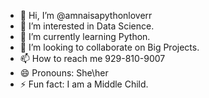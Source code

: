 - 👋 Hi, I’m @amnaisapythonloverr
- 👀 I’m interested in Data Science.
- 🌱 I’m currently learning Python.
- 💞️ I’m looking to collaborate on Big Projects.
- 📫 How to reach me 929-810-9007
- 😄 Pronouns: She\her
- ⚡ Fun fact: I am a Middle Child.

<!---
amnaisapythonloverr/amnaisapythonloverr is a ✨ special ✨ repository because its `README.md` (this file) appears on your GitHub profile.
You can click the Preview link to take a look at your changes.
--->
